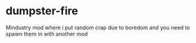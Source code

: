 # dumpster-fire
Mindustry mod where i put random crap due to boredom and you need to spawn them in with another mod
